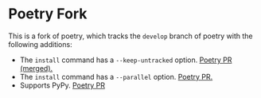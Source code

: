 # Poetry Fork

This is a fork of poetry, which tracks the `develop` branch of poetry with the following additions:

- The `install` command has a `--keep-untracked` option. [Poetry PR (merged).](https://github.com/python-poetry/poetry/pull/2172)
- The `install` command has a `--parallel` option. [Poetry PR.](https://github.com/python-poetry/poetry/pull/2374)
- Supports PyPy. [Poetry PR](https://github.com/python-poetry/poetry/pull/2402)
